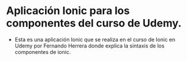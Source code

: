 # Aplicación Ionic para los componentes del curso de Udemy.

- Esta es una aplicación Ionic que se realiza en el curso de Ionic en Udemy por Fernando Herrera donde explica la sintaxis de los componentes de ionic.
